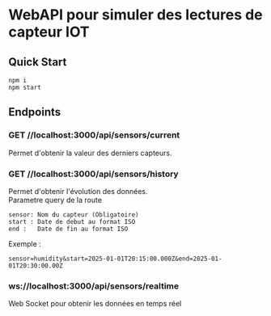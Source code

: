 # WebAPI pour simuler des lectures de capteur IOT

## Quick Start
```
npm i
npm start
```

## Endpoints

### GET //localhost:3000/api/sensors/current
Permet d'obtenir la valeur des derniers capteurs.

### GET //localhost:3000/api/sensors/history
Permet d'obtenir l'évolution des données. \
Parametre query de la route 
```
sensor: Nom du capteur (Obligatoire)
start : Date de debut au format ISO
end :   Date de fin au format ISO
```
Exemple : 
```
sensor=humidity&start=2025-01-01T20:15:00.000Z&end=2025-01-01T20:30:00.00Z
```

### ws://localhost:3000/api/sensors/realtime
Web Socket pour obtenir les données en temps réel